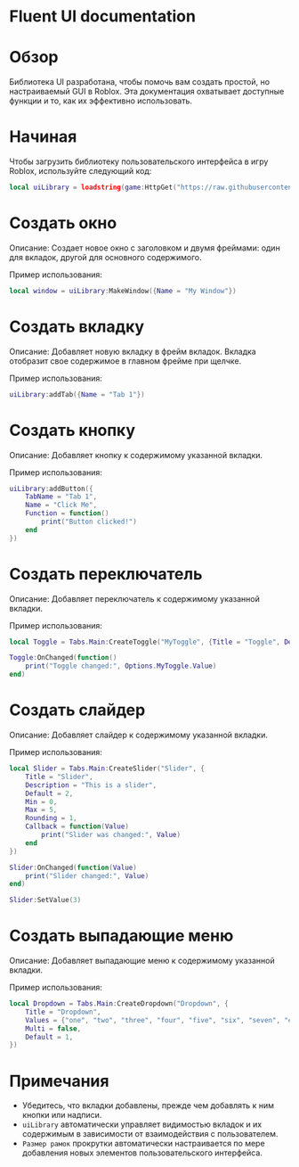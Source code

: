 # Fluent UI documentation
# Обзор
Библиотека UI разработана, чтобы помочь вам создать простой, но настраиваемый GUI в Roblox. Эта документация охватывает доступные функции и то, как их эффективно использовать.
# Начиная
Чтобы загрузить библиотеку пользовательского интерфейса в игру Roblox, используйте следующий код:
```lua
local uiLibrary = loadstring(game:HttpGet("https://raw.githubusercontent.com/RScripter/Fluent-UI-library/main/Source/Source.lua"))()
```
# Создать окно

Описание:
Создает новое окно с заголовком и двумя фреймами: один для вкладок, другой для основного содержимого.

Пример использования:
```lua
local window = uiLibrary:MakeWindow({Name = "My Window"})
```
# Создать вкладку

Описание:
Добавляет новую вкладку в фрейм вкладок. Вкладка отобразит свое содержимое в главном фрейме при щелчке.

Пример использования:
```lua
uiLibrary:addTab({Name = "Tab 1"})
```
# Создать кнопку

Описание:
Добавляет кнопку к содержимому указанной вкладки.

Пример использования:
```lua
uiLibrary:addButton({
    TabName = "Tab 1",
    Name = "Click Me",
    Function = function()
        print("Button clicked!")
    end
})
```
# Создать переключатель

Описание:
Добавляет переключатель к содержимому указанной вкладки.

Пример использования:
```lua
local Toggle = Tabs.Main:CreateToggle("MyToggle", {Title = "Toggle", Default = false })

Toggle:OnChanged(function()
    print("Toggle changed:", Options.MyToggle.Value)
end)
```

# Создать слайдер

Описание:
Добавляет слайдер к содержимому указанной вкладки.

Пример использования:
```lua
local Slider = Tabs.Main:CreateSlider("Slider", {
    Title = "Slider",
    Description = "This is a slider",
    Default = 2,
    Min = 0,
    Max = 5,
    Rounding = 1,
    Callback = function(Value)
        print("Slider was changed:", Value)
    end
})
```
```lua
Slider:OnChanged(function(Value)
    print("Slider changed:", Value)
end)
```
```lua
Slider:SetValue(3)
```
# Создать выпадающие меню
Описание:
Добавляет выпадающие меню к содержимому указанной вкладки.

Пример использования:
```lua
local Dropdown = Tabs.Main:CreateDropdown("Dropdown", {
    Title = "Dropdown",
    Values = {"one", "two", "three", "four", "five", "six", "seven", "eight", "nine", "ten", "eleven", "twelve", "thirteen", "fourteen"},
    Multi = false,
    Default = 1,
})
```


# Примечания
- Убедитесь, что вкладки добавлены, прежде чем добавлять к ним кнопки или надписи.
- `uiLibrary` автоматически управляет видимостью вкладок и их содержимым в зависимости от взаимодействия с пользователем.
- `Размер рамок` прокрутки автоматически настраивается по мере добавления новых элементов пользовательского интерфейса.
